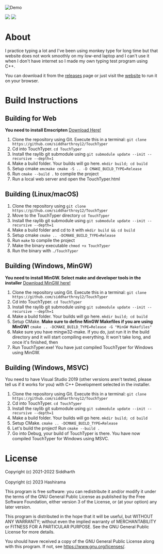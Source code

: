![Demo](https://j.gifs.com/16NGQP.gif)

![](https://github.com/siddharthroy12/TouchTyper/actions/workflows/nativebuild.yml/badge.svg)
![](https://github.com/siddharthroy12/TouchTyper/actions/workflows/webbuild.yml/badge.svg)
# About

I practice typing a lot and I've been using monkey type for long time but that website does not work smoothly on my low-end laptop and I can't use it when I don't have internet so I made my own typing test program using C++.

You can download it from the [releases](https://github.com/siddharthroy12/TouchTyper/releases) page or just visit the [website](https://touchtyper.netlify.app/) to run it on your browser.

# Build Instructions

## Building for Web

**You need to install Emscripten** [Download Here!](https://emscripten.org/docs/getting_started/downloads.html)

1. Clone the repository using Git. Execute this in a terminal: `git clone https://github.com/siddharthroy12/TouchTyper`
1. Cd into TouchTyper. `cd TouchTyper`
1. Install the raylib git submodule using `git submodule update --init --recursive --depth=1`
1. Make a build folder. Your builds will go here. `mkdir build; cd build`
1. Setup cmake `emcmake cmake -S .. -D CMAKE_BUILD_TYPE=Release`
1. Run `cmake --build .` to compile the project
1. Run a local web server and open the TouchTyper.html

## Building (Linux/macOS)

1. Clone the repository using `git clone https://github.com/siddharthroy12/TouchTyper`
1. Move to the TouchTyper directory
`cd TouchTyper`
1. Install the raylib git submodule using `git submodule update --init --recursive --depth=1`
1. Make a build folder and cd to it with `mkdir build && cd build`
1. Setup cmake `cmake .. -DCMAKE_BUILD_TYPE=Release`
1. Run `make` to compile the project
1. Make the binary executable `chmod +x TouchTyper`
1. Run the binary with `./TouchTyper`

## Building (Windows, MinGW)

**You need to install MinGW. Select make and developer tools in the installer** [Download MinGW here!](https://sourceforge.net/projects/mingw/)

1. Clone the repository using Git. Execute this in a terminal: `git clone https://github.com/siddharthroy12/TouchTyper`
1. Cd into TouchTyper. `cd TouchTyper`
1. Install the raylib git submodule using `git submodule update --init --recursive --depth=1`
1. Make a build folder. Your builds will go here. `mkdir build; cd build`
1. Setup CMake. **Make sure to define MinGW Makefiles if you are using MinGW!** `cmake .. -DCMAKE_BUILD_TYPE=Release -G "MinGW Makefiles"`
1. Make sure you have mingw32-make. If you do, just run it in the build directory and it will start compiling everything. It won't take long, and once it's finished, then
1. Run TouchTyper.exe! You have just compiled TouchTyper for Windows using MinGW.

## Building (Windows, MSVC)

You need to have Visual Studio 2019 (other versions aren't tested, please tell us if it works for you) with C++ Development selected in the installer.

1. Clone the repository using Git. Execute this in a terminal: `git clone https://github.com/siddharthroy12/TouchTyper`
1. Cd into TouchTyper. `cd TouchTyper`
1. Install the raylib git submodule using `git submodule update --init --recursive --depth=1`
1. Make a build folder. Your builds will go here. `mkdir build; cd build`
1. Setup CMake. `cmake .. -DCMAKE_BUILD_TYPE=Release`
1. Let's build the project! Run `cmake --build .`
1. Go into Debug, your build of TouchTyper is there. You have now compiled TouchTyper for Windows using MSVC.

# License

Copyright (c) 2021-2022 Siddharth <br></br>
Copyright (c) 2023 Hashirama


This program is free software: you can redistribute it and/or modify it under the terms of the GNU General Public License as published by the Free Software Foundation, either version 3 of the License, or (at your option) any later version.

This program is distributed in the hope that it will be useful, but WITHOUT ANY WARRANTY; without even the implied warranty of MERCHANTABILITY or FITNESS FOR A PARTICULAR PURPOSE. See the GNU General Public License for more details.

You should have received a copy of the GNU General Public License along with this program. If not, see https://www.gnu.org/licenses/.
